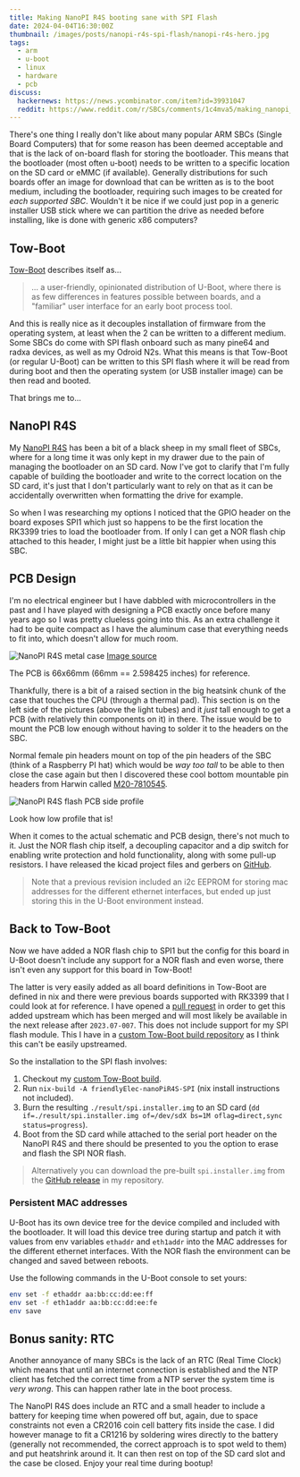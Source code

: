 ```yaml
---
title: Making NanoPI R4S booting sane with SPI Flash
date: 2024-04-04T16:30:00Z
thumbnail: /images/posts/nanopi-r4s-spi-flash/nanopi-r4s-hero.jpg
tags:
  - arm
  - u-boot
  - linux
  - hardware
  - pcb
discuss:
  hackernews: https://news.ycombinator.com/item?id=39931047
  reddit: https://www.reddit.com/r/SBCs/comments/1c4mva5/making_nanopi_r4s_booting_sane_with_spi_flash/
---
```


There's one thing I really don't like about many popular ARM SBCs (Single Board Computers) that for some reason has been deemed acceptable and that is the lack of on-board flash for storing the bootloader. This means that the bootloader (most often u-boot) needs to be written to a specific location on the SD card or eMMC (if available). Generally distributions for such boards offer an image for download that can be written as is to the boot medium, including the bootloader, requiring such images to be created for _each supported SBC_. Wouldn't it be nice if we could just pop in a generic installer USB stick where we can partition the drive as needed before installing, like is done with generic x86 computers?

<!--more-->

## Tow-Boot

[Tow-Boot](https://tow-boot.org/) describes itself as...

> ... a user-friendly, opinionated distribution of U-Boot, where there is as few differences in features possible between boards, and a "familiar" user interface for an early boot process tool.

And this is really nice as it decouples installation of firmware from the operating system, at least when the 2 can be written to a different medium. Some SBCs do come with SPI flash onboard such as many pine64 and radxa devices, as well as my Odroid N2s. What this means is that Tow-Boot (or regular U-Boot) can be written to this SPI flash where it will be read from during boot and then the operating system (or USB installer image) can be then read and booted.

That brings me to...

## NanoPI R4S

My [NanoPI R4S](https://www.friendlyelec.com/index.php?route=product/product&product_id=284) has been a bit of a black sheep in my small fleet of SBCs, where for a long time it was only kept in my drawer due to the pain of managing the bootloader on an SD card. Now I've got to clarify that I'm fully capable of building the bootloader and write to the correct location on the SD card, it's just that I don't particularly want to rely on that as it can be accidentally overwritten when formatting the drive for example.

So when I was researching my options I noticed that the GPIO header on the board exposes SPI1 which just so happens to be the first location the RK3399 tries to load the bootloader from. If only I can get a NOR flash chip attached to this header, I might just be a little bit happier when using this SBC.

## PCB Design

I'm no electrical engineer but I have dabbled with microcontrollers in the past and I have played with designing a PCB exactly once before many years ago so I was pretty clueless going into this. As an extra challenge it had to be quite compact as I have the aluminum case that everything needs to fit into, which doesn't allow for much room.

![NanoPI R4S metal case](/images/posts/nanopi-r4s-spi-flash/nanopi-r4s-case.jpg)
[Image source](https://www.friendlyelec.com/index.php?route=product/product&product_id=284)

The PCB is 66x66mm (66mm == 2.598425 inches) for reference.

Thankfully, there is a bit of a raised section in the big heatsink chunk of the case that touches the CPU (through a thermal pad). This section is on the left side of the pictures (above the light tubes) and it _just_ tall enough to get a PCB (with relatively thin components on it) in there. The issue would be to mount the PCB low enough without having to solder it to the headers on the SBC.

Normal female pin headers mount on top of the pin headers of the SBC (think of a Raspberry PI hat) which would be _way too tall_ to be able to then close the case again but then I discovered these cool bottom mountable pin headers from Harwin called [M20-7810545](https://www.harwin.com/products/M20-7810545/).

![NanoPI R4S flash PCB side profile](/images/posts/nanopi-r4s-spi-flash/nanopi-r4s-flash-board-profile.jpg)

Look how low profile that is!

When it comes to the actual schematic and PCB design, there's not much to it. Just the NOR flash chip itself, a decoupling capacitor and a dip switch for enabling write protection and hold functionality, along with some pull-up resistors. I have released the kicad project files and gerbers on [GitHub](https://github.com/arnarg/nanopi-r4s-spi-flash-board/).

> Note that a previous revision included an i2c EEPROM for storing mac addresses for the different ethernet interfaces, but ended up just storing this in the U-Boot environment instead.

## Back to Tow-Boot

Now we have added a NOR flash chip to SPI1 but the config for this board in U-Boot doesn't include any support for a NOR flash and even worse, there isn't even any support for this board in Tow-Boot!

The latter is very easily added as all board definitions in Tow-Boot are defined in nix and there were previous boards supported with RK3399 that I could look at for reference. I have opened a [pull request](https://github.com/Tow-Boot/Tow-Boot/pull/296) in order to get this added upstream which has been merged and will most likely be available in the next release after `2023.07-007`. This does not include support for my SPI flash module. This I have in a [custom Tow-Boot build repository](https://github.com/arnarg/tow-boot-custom) as I think this can't be easily upstreamed.

So the installation to the SPI flash involves:

1. Checkout my [custom Tow-Boot build](https://github.com/arnarg/tow-boot-custom).
2. Run `nix-build -A friendlyElec-nanoPiR4S-SPI` (nix install instructions not included).
3. Burn the resulting `./result/spi.installer.img` to an SD card (`dd if=./result/spi.installer.img of=/dev/sdX bs=1M oflag=direct,sync status=progress`).
4. Boot from the SD card while attached to the serial port header on the NanoPI R4S and there should be presented to you the option to erase and flash the SPI NOR flash.

> Alternatively you can download the pre-built `spi.installer.img` from the [GitHub release](https://github.com/arnarg/tow-boot-custom/releases/tag/2023.07-007) in my repository.

### Persistent MAC addresses

U-Boot has its own device tree for the device compiled and included with the bootloader. It will load this device tree during startup and patch it with values from env variables `ethaddr` and `eth1addr` into the MAC addresses for the different ethernet interfaces. With the NOR flash the environment can be changed and saved between reboots.

Use the following commands in the U-Boot console to set yours:

```sh
env set -f ethaddr aa:bb:cc:dd:ee:ff
env set -f eth1addr aa:bb:cc:dd:ee:fe
env save
```

## Bonus sanity: RTC

Another annoyance of many SBCs is the lack of an RTC (Real Time Clock) which means that until an internet connection is established and the NTP client has fetched the correct time from a NTP server the system time is _very wrong_. This can happen rather late in the boot process.

The NanoPI R4S does include an RTC and a small header to include a battery for keeping time when powered off but, again, due to space constraints not even a CR2016 coin cell battery fits inside the case. I did however manage to fit a CR1216 by soldering wires directly to the battery (generally not recommended, the correct approach is to spot weld to them) and put heatshrink around it. It can then rest on top of the SD card slot and the case be closed. Enjoy your real time during bootup!
